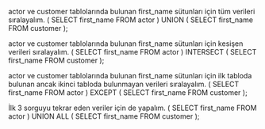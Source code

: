 actor ve customer tablolarında bulunan first_name sütunları için tüm verileri sıralayalım.
(
SELECT first_name FROM actor
)
UNION
(
SELECT first_name FROM customer
);

actor ve customer tablolarında bulunan first_name sütunları için kesişen verileri sıralayalım.
(
SELECT first_name FROM actor
)
INTERSECT
(
SELECT first_name FROM customer
);


actor ve customer tablolarında bulunan first_name sütunları için ilk tabloda bulunan ancak ikinci tabloda bulunmayan verileri sıralayalım.
(
SELECT first_name FROM actor
)
EXCEPT
(
SELECT first_name FROM customer
);

İlk 3 sorguyu tekrar eden veriler için de yapalım.
(
SELECT first_name FROM actor
)
UNION ALL
(
SELECT first_name FROM customer
);
